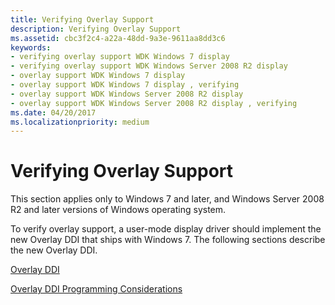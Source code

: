 ```yaml
---
title: Verifying Overlay Support
description: Verifying Overlay Support
ms.assetid: cbc3f2c4-a22a-48dd-9a3e-9611aa8dd3c6
keywords:
- verifying overlay support WDK Windows 7 display
- verifying overlay support WDK Windows Server 2008 R2 display
- overlay support WDK Windows 7 display
- overlay support WDK Windows 7 display , verifying
- overlay support WDK Windows Server 2008 R2 display
- overlay support WDK Windows Server 2008 R2 display , verifying
ms.date: 04/20/2017
ms.localizationpriority: medium
---
```


# Verifying Overlay Support


This section applies only to Windows 7 and later, and Windows Server 2008 R2 and later versions of Windows operating system.

To verify overlay support, a user-mode display driver should implement the new Overlay DDI that ships with Windows 7. The following sections describe the new Overlay DDI.

[Overlay DDI](overlay-ddi.md)

[Overlay DDI Programming Considerations](overlay-ddi-programming-considerations.md)

 

 





